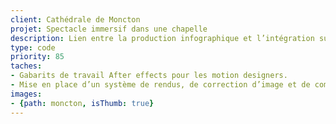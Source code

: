 ```yaml
---
client: Cathédrale de Moncton
projet: Spectacle immersif dans une chapelle
description: Lien entre la production infographique et l’intégration sur place pour assurer la conformité.
type: code
priority: 85
taches:
- Gabarits de travail After effects pour les motion designers.
- Mise en place d’un système de rendus, de correction d’image et de compression vidéo qui tient compte des particularités de la surface de projection.
images:
- {path: moncton, isThumb: true}
---
```

